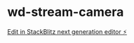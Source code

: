 # wd-stream-camera

[Edit in StackBlitz next generation editor ⚡️](https://stackblitz.com/~/github.com/ikku47/wd-stream-camera)